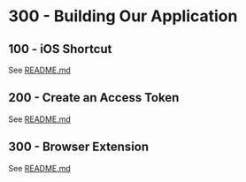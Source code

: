 # 300 - Building Our Application

## 100 - iOS Shortcut

See [README.md](./100/README.md)

## 200 - Create an Access Token

See [README.md](./200/README.md)

## 300 - Browser Extension

See [README.md](./300/README.md)
